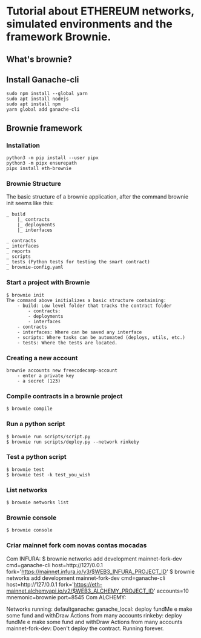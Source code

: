 # Tutorial about ETHEREUM networks, simulated environments and the framework Brownie.

## What's brownie?



## Install Ganache-cli

    sudo npm install --global yarn
    sudo apt install nodejs
    sudo apt install npm
    yarn global add ganache-cli

## Brownie framework

### Installation

    python3 -m pip install --user pipx
    python3 -m pipx ensurepath
    pipx install eth-brownie

### Brownie Structure

The basic structure of a brownie application, after the command brownie init seems like this:

    _ build
        |_ contracts
        |_ deployments
        |_ interfaces
    
    _ contracts
    _ interfaces
    _ reports
    _ scripts
    _ tests (Python tests for testing the smart contract)
    _ brownie-config.yaml



### Start a project with Brownie
    $ brownie init
    The command above initializes a basic structure containing:
        - build: Low level folder that tracks the contract folder
            - contracts: 
            - deployments
            - interfaces
        - contracts
        - interfaces: Where can be saved any interface
        - scripts: Where tasks can be automated (deploys, utils, etc.)
        - tests: Where the tests are located.


### Creating a new account
    brownie accounts new freecodecamp-account
        - enter a private key
        - a secret (123)

### Compile contracts in a brownie project
    $ brownie compile


### Run a python script
    $ brownie run scripts/script.py
    $ brownie run scripts/deploy.py --network rinkeby


### Test a python script
    $ brownie test
    $ brownie test -k test_you_wish

### List networks
    $ brownie networks list

### Brownie console
    $ brownie console


### Criar mainnet fork com novas contas mocadas
Com INFURA:
    $ brownie networks add development mainnet-fork-dev cmd=ganache-cli host=http://127/0.0.1 fork='https://mainnet.infura.io/v3/$WEB3_INFURA_PROJECT_ID'
$ brownie networks add development mainnet-fork-dev cmd=ganache-cli host=http://127/0.0.1 fork='https://eth-mainnet.alchemyapi.io/v2/$WEB3_ALCHEMY_PROJECT_ID' accounts=10 mnemonic=brownie port=8545
Com ALCHEMY:


Networks running:
    defaultganache: 
    ganache_local: deploy fundMe e make some fund and withDraw Actions from many accounts
    rinkeby: deploy fundMe e make some fund and withDraw Actions from many accounts
    mainnet-fork-dev: Doen't deploy the contract. Running forever.
